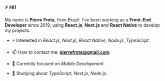 ### ⚡ Hi!

My name is **Pierre Frota**, from Brazil. I've been working as a **Front-End Developer** since 2019, using **React.js**, **Next.js** and **React Native** to develop my projects.

- ⚡ Interested in _React.js_, _Next.js_, _React Native_, _Node.js_, _TypeScript_.

- 📫 How to contact me: **pierrefrota@gmail.com**.

- 🎯 Currently focused on _Mobile Development_.

- 📒 Studying about _TypeScript_, _Next.js_, _Node.js_.
